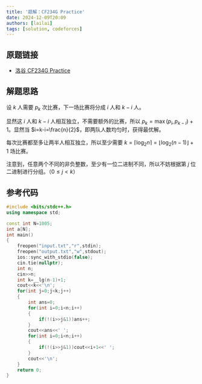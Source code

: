 ```yaml
---
title: '题解：CF234G Practice'
date: 2024-12-09T20:09
authors: [lailai]
tags: [solution, codeforces]
---
```


## 原题链接

- [洛谷 CF234G Practice](https://www.luogu.com.cn/problem/CF234G)

<!-- truncate -->

## 解题思路

设 $k$ 人需要 $p_k$ 次比赛，下一场比赛将分成 $i$ 人和 $k-i$ 人。

显然这 $i$ 人和 $k-i$ 人相互独立，不需要额外的比赛，所以 $p_k=\max(p_i,p_{k-i})+1$。显然当 $i=k-i=\frac{n}{2}$，即两队人数均匀时，获得最优解。

每次比赛都至多让两半人相互独立，所以至少需要 $k=\left\lceil\log_2 n\right\rceil=\left\lfloor\log_2 (n-1)\right\rfloor+1$ 场比赛。

注意到，任意两个不同的非负整数，至少有一位二进制不同，所以不妨根据第 $j$ 位二进制进行分组。（$0\le j<k$）

## 参考代码

```cpp
#include <bits/stdc++.h>
using namespace std;

const int N=1005;
int a[N];
int main()
{
	freopen("input.txt","r",stdin);
	freopen("output.txt","w",stdout);
	ios::sync_with_stdio(false);
	cin.tie(nullptr);
	int n;
	cin>>n;
	int k=__lg(n-1)+1;
	cout<<k<<'\n';
	for(int j=0;j<k;j++)
	{
		int ans=0;
		for(int i=0;i<n;i++)
		{
			if(!(i>>j&1))ans++;
		}
		cout<<ans<<' ';
		for(int i=0;i<n;i++)
		{
			if(!(i>>j&1))cout<<i+1<<' ';
		}
		cout<<'\n';
	}
	return 0;
}
```
